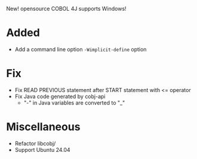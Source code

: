 New! opensource COBOL 4J supports Windows!
# Added
* Add a command line option `-Wimplicit-define` option
# Fix
* Fix READ PREVIOUS statement after START statement with <= operator
* Fix Java code generated by cobj-api
  * "-" in Java variables are converted to "_"
# Miscellaneous
* Refactor libcobj/
* Support Ubuntu 24.04